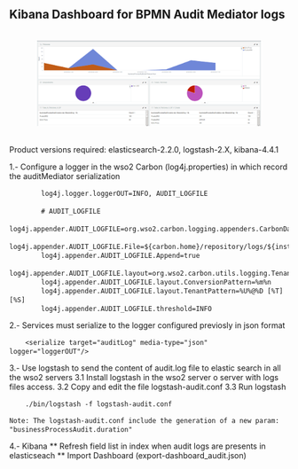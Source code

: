 
## Kibana Dashboard for BPMN Audit Mediator logs
<br/>
<div align="center">
<img src="https://raw.githubusercontent.com/manueltoscanoferrera/BPMN-audit-mediator-for-WSO2-ESB/master/KibanaDashboard/dashboard_audit.png" width="80%" height="80%" />
</div>
<br/>


Product versions required: elasticsearch-2.2.0, logstash-2.X, kibana-4.4.1
  

1.- Configure a logger in the wso2 Carbon (log4j.properties) in which record the auditMediator serialization
```
		log4j.logger.loggerOUT=INFO, AUDIT_LOGFILE

		# AUDIT_LOGFILE
		log4j.appender.AUDIT_LOGFILE=org.wso2.carbon.logging.appenders.CarbonDailyRollingFileAppender
		log4j.appender.AUDIT_LOGFILE.File=${carbon.home}/repository/logs/${instance.log}/audit${instance.log}.log
		log4j.appender.AUDIT_LOGFILE.Append=true
		log4j.appender.AUDIT_LOGFILE.layout=org.wso2.carbon.utils.logging.TenantAwarePatternLayout
		log4j.appender.AUDIT_LOGFILE.layout.ConversionPattern=%m%n
		log4j.appender.AUDIT_LOGFILE.layout.TenantPattern=%U%@%D [%T] [%S]
		log4j.appender.AUDIT_LOGFILE.threshold=INFO
```

2.- Services must serialize to the logger configured previosly in json format
```
    <serialize target="auditLog" media-type="json" logger="loggerOUT"/>
```
3.- Use logstash to send the content of audit.log file to elastic search in all the wso2 servers
    3.1 Install logstash in the wso2 server o server with logs files access.
    3.2 Copy and edit the file logstash-audit.conf
    3.3 Run logstash 
```		
    ./bin/logstash -f logstash-audit.conf
``` 
    Note: The logstash-audit.conf include the generation of a new param: "businessProcessAudit.duration"

4.- Kibana
    ** Refresh field list in index when audit logs are presents in elasticseach
    ** Import Dashboard (export-dashboard_audit.json)
